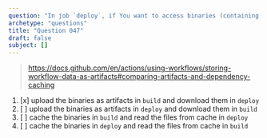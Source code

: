 ```yaml
---
question: "In job `deploy`, if You want to access binaries (containing Your application) that were created in job `build` You should"
archetype: "questions"
title: "Question 047"
draft: false
subject: []
---
```



> https://docs.github.com/en/actions/using-workflows/storing-workflow-data-as-artifacts#comparing-artifacts-and-dependency-caching

1. [x] upload the binaries as artifacts in `build` and download them in `deploy`
1. [ ] upload the binaries as artifacts in `deploy` and download them in `build`
1. [ ] cache the binaries in `build` and read the files from cache in `deploy`
1. [ ] cache the binaries in `deploy` and read the files from cache in `build`
